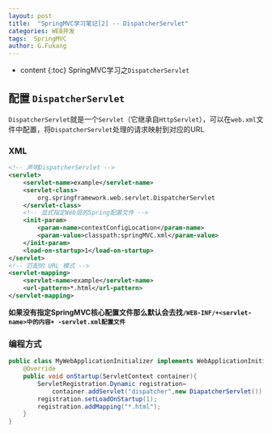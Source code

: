```yaml
---
layout: post
title:  "SpringMVC学习笔记[2] -- DispatcherServlet"
categories: WEB开发
tags:  SpringMVC
author: G.Fukang
---
```

* content
{:toc}
SpringMVC学习之`DispatcherServlet`

## 配置 `DispatcherServlet`

`DispatcherServlet`就是一个`Servlet`（它继承自`HttpServlet`），可以在`web.xml`文件中配置，将`DispatcherServlet`处理的请求映射到对应的URL

### XML

```xml
<!-- 声明DispatcherServlet -->
<servlet>
    <servlet-name>example</servlet-name>
    <servlet-class>
        org.springframework.web.servlet.DispatcherServlet
    </servlet-class>
    <!-- 显式指定Web层的Spring配置文件 -->
    <init-param>
        <param-name>contextConfigLocation</param-name>
        <param-value>classpath:springMVC.xml</param-value>
    </init-param>
    <load-on-startup>1</load-on-startup>
</servlet>
<!-- 匹配的 URL 模式 -->
<servlet-mapping>
    <servlet-name>example</servlet-name>
    <url-pattern>*.html</url-pattern>
</servlet-mapping>
```

**如果没有指定SpringMVC核心配置文件那么默认会去找`/WEB-INF/+<servlet-name>中的内容+ -servlet.xml配置文件`**

### 编程方式

```java
public class MyWebApplicationInitializer implements WebApplicationInitializer{
    @Override
    public void onStartup(ServletContext container){
        ServletRegistration.Dynamic registration=
            container.addServlet("dispatcher",new DiapatcherServlet());
        registration.setLoadOnStartup(1);
        registration.addMapping("*.html");
    }
}
```



